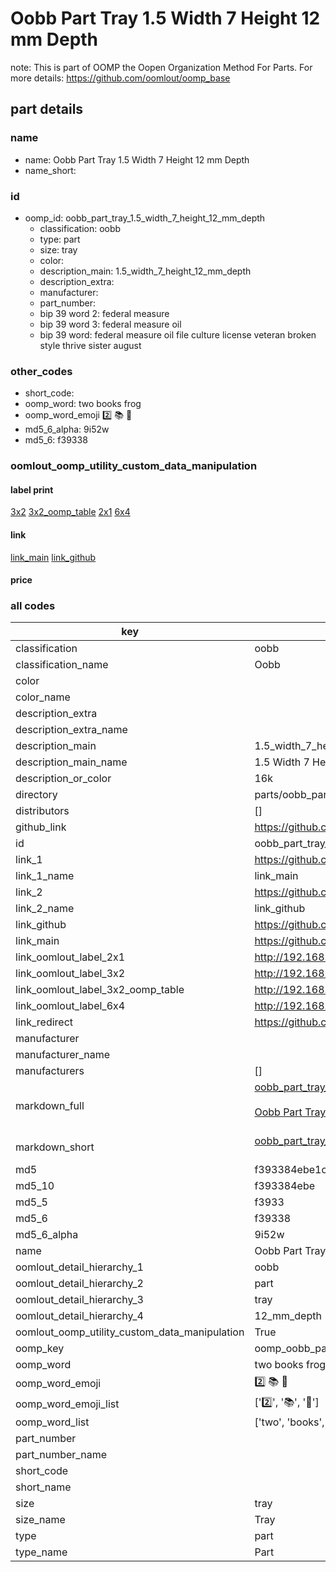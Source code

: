 # Oobb Part Tray 1.5 Width 7 Height 12 mm Depth  

note: This is part of OOMP the Oopen Organization Method For Parts. For more details: https://github.com/oomlout/oomp_base

##  part details
  







### name
* name: Oobb Part Tray 1.5 Width 7 Height 12 mm Depth
* name_short: 
### id
* oomp_id: oobb_part_tray_1.5_width_7_height_12_mm_depth
  * classification: oobb
  * type: part
  * size: tray
  * color: 
  * description_main: 1.5_width_7_height_12_mm_depth
  * description_extra: 
  * manufacturer: 
  * part_number: 
  * bip 39 word 2: federal measure
  * bip 39 word 3: federal measure oil
  * bip 39 word: federal measure oil file culture license veteran broken style thrive sister august

### other_codes
* short_code: 
* oomp_word: two books frog
* oomp_word_emoji :two: :books: :frog:
* md5_6_alpha: 9i52w
* md5_6: f39338






### oomlout_oomp_utility_custom_data_manipulation
#### label print
[3x2](http://192.168.1.245:1112/?label=oomp%209i52w)
[3x2_oomp_table](http://192.168.1.108:1112/?label=oomp%209i52w)
[2x1](http://192.168.1.242:1112/?label=oomp%209i52w)
[6x4](http://192.168.1.55:1112/?label=oomp%209i52w)    

#### link

[link_main](https://github.com/oomlout/oomlout_oomp_version_1_messy/tree/main/parts/oobb_part_tray_1.5_width_7_height_12_mm_depth) [link_github](https://github.com/oomlout/oomlout_oomp_version_1_messy/tree/main/parts/oobb_part_tray_1.5_width_7_height_12_mm_depth)                             

#### price







### all codes 
| key | value |  
| --- | --- |  
| classification | oobb |  
| classification_name | Oobb |  
| color |  |  
| color_name |  |  
| description_extra |  |  
| description_extra_name |  |  
| description_main | 1.5_width_7_height_12_mm_depth |  
| description_main_name | 1.5 Width 7 Height 12 mm Depth |  
| description_or_color | 16k |  
| directory | parts/oobb_part_tray_1.5_width_7_height_12_mm_depth |  
| distributors | [] |  
| github_link | https://github.com/oomlout/oomlout_oomp_part_src/tree/main/parts/oobb_part_tray_1.5_width_7_height_12_mm_depth |  
| id | oobb_part_tray_1.5_width_7_height_12_mm_depth |  
| link_1 | https://github.com/oomlout/oomlout_oomp_version_1_messy/tree/main/parts/oobb_part_tray_1.5_width_7_height_12_mm_depth |  
| link_1_name | link_main |  
| link_2 | https://github.com/oomlout/oomlout_oomp_version_1_messy/tree/main/parts/oobb_part_tray_1.5_width_7_height_12_mm_depth |  
| link_2_name | link_github |  
| link_github | https://github.com/oomlout/oomlout_oomp_version_1_messy/tree/main/parts/oobb_part_tray_1.5_width_7_height_12_mm_depth |  
| link_main | https://github.com/oomlout/oomlout_oomp_version_1_messy/tree/main/parts/oobb_part_tray_1.5_width_7_height_12_mm_depth |  
| link_oomlout_label_2x1 | http://192.168.1.242:1112/?label=oomp%209i52w |  
| link_oomlout_label_3x2 | http://192.168.1.245:1112/?label=oomp%209i52w |  
| link_oomlout_label_3x2_oomp_table | http://192.168.1.108:1112/?label=oomp%209i52w |  
| link_oomlout_label_6x4 | http://192.168.1.55:1112/?label=oomp%209i52w |  
| link_redirect | https://github.com/oomlout/oomlout_oomp_version_1_messy/tree/main/parts/oobb_part_tray_1.5_width_7_height_12_mm_depth |  
| manufacturer |  |  
| manufacturer_name |  |  
| manufacturers | [] |  
| markdown_full | [oobb_part_tray_1.5_width_7_height_12_mm_depth](none)<br>[](none)<br>[Oobb Part Tray 1.5 Width 7 Height 12 Mm Depth](none)<br><br> |  
| markdown_short | [oobb_part_tray_1.5_width_7_height_12_mm_depth](none)<br><br> |  
| md5 | f393384ebe1c9e66049ac56333a27aa3 |  
| md5_10 | f393384ebe |  
| md5_5 | f3933 |  
| md5_6 | f39338 |  
| md5_6_alpha | 9i52w |  
| name | Oobb Part Tray 1.5 Width 7 Height 12 mm Depth |  
| oomlout_detail_hierarchy_1 | oobb |  
| oomlout_detail_hierarchy_2 | part |  
| oomlout_detail_hierarchy_3 | tray |  
| oomlout_detail_hierarchy_4 | 12_mm_depth |  
| oomlout_oomp_utility_custom_data_manipulation | True |  
| oomp_key | oomp_oobb_part_tray_1.5_width_7_height_12_mm_depth |  
| oomp_word | two books frog |  
| oomp_word_emoji | :two: :books: :frog: |  
| oomp_word_emoji_list | [':two:', ':books:', ':frog:'] |  
| oomp_word_list | ['two', 'books', 'frog'] |  
| part_number |  |  
| part_number_name |  |  
| short_code |  |  
| short_name |  |  
| size | tray |  
| size_name | Tray |  
| type | part |  
| type_name | Part |  
